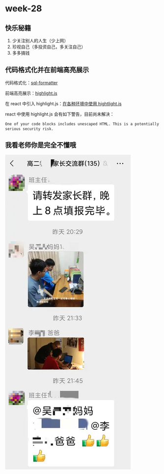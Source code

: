 # week-28



## 快乐秘籍

1. 少关注别人的人生（少上网）
2. 珍视自己（多投资自己，多关注自己）
3. 多多搞钱



## 代码格式化并在前端高亮展示

代码格式化：[sql-formatter](https://github.com/sql-formatter-org/sql-formatter)

前端高亮展示：[highlight.js](https://highlightjs.org/)

在 react 中引入 highlight.js：[在各种环境中使用 hightlight.js](https://juejin.cn/post/6969131238493782046)

react 中使用 highlight.js 会有如下警告，目前尚未解决：

```
One of your code blocks includes unescaped HTML. This is a potentially serious security risk.
```



## 我看老师你是完全不懂哦

![FkcaCzh82nF8bZ4PKwwx6Cf5VIBnv3.png](assets/FkcaCzh82nF8bZ4PKwwx6Cf5VIBnv3.png)
